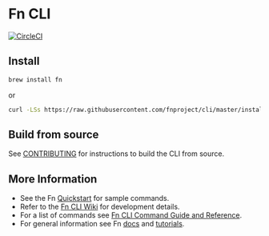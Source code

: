 # Fn CLI
[![CircleCI](https://circleci.com/gh/fnproject/cli.svg?style=svg)](https://circleci.com/gh/fnproject/cli)

## Install

```sh
brew install fn
```
or

```sh
curl -LSs https://raw.githubusercontent.com/fnproject/cli/master/install | sh
```

## Build from source

See [CONTRIBUTING](https://github.com/fnproject/cli/blob/master/CONTRIBUTING.md) for instructions to build the CLI from source.

## More Information
* See the Fn [Quickstart](https://github.com/fnproject/fn/blob/master/README.md) for sample commands.
* Refer to the [Fn CLI Wiki](https://github.com/fnproject/cli/wiki) for development details.
* For a list of commands see [Fn CLI Command Guide and Reference](https://github.com/fnproject/docs/blob/master/cli/README.md).
* For general information see Fn [docs](https://github.com/fnproject/docs) and [tutorials](http://fnproject.io/tutorials/).




